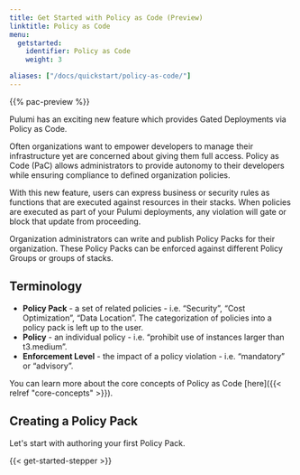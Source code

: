 ```yaml
---
title: Get Started with Policy as Code (Preview)
linktitle: Policy as Code
menu:
  getstarted:
    identifier: Policy as Code
    weight: 3

aliases: ["/docs/quickstart/policy-as-code/"]
---
```

{{% pac-preview %}}

Pulumi has an exciting new feature which provides Gated Deployments via Policy as Code.

Often organizations want to empower developers to manage their infrastructure yet are concerned about giving them full access. Policy as Code (PaC) allows administrators to provide autonomy to their developers while ensuring compliance to defined organization policies.

With this new feature, users can express business or security rules as functions that are executed against resources in their stacks. When policies are executed as part of your Pulumi deployments, any violation will gate or block that update from proceeding.

Organization administrators can write and publish Policy Packs for their organization. These Policy Packs can be enforced against different Policy Groups or groups of stacks.

## Terminology

* **Policy Pack** - a set of related policies - i.e. “Security”, “Cost Optimization”, “Data Location”. The categorization of policies into a policy pack is left up to the user.
* **Policy** - an individual policy - i.e. “prohibit use of instances larger than t3.medium”.
* **Enforcement Level** - the impact of a policy violation - i.e. “mandatory” or “advisory”.

You can learn more about the core concepts of Policy as Code [here]({{< relref "core-concepts" >}}).

## Creating a Policy Pack

Let's start with authoring your first Policy Pack.

{{< get-started-stepper >}}
